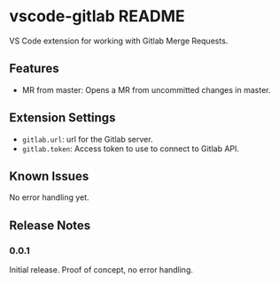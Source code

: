 # vscode-gitlab README

VS Code extension for working with Gitlab Merge Requests.

## Features

* MR from master: Opens a MR from uncommitted changes in master.

## Extension Settings

* `gitlab.url`: url for the Gitlab server.
* `gitlab.token`: Access token to use to connect to Gitlab API.

## Known Issues

No error handling yet.

## Release Notes

### 0.0.1

Initial release. Proof of concept, no error handling.
